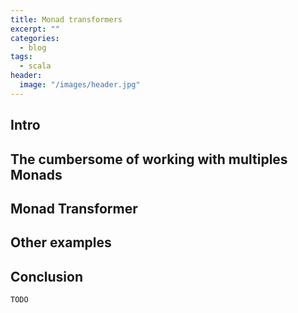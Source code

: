 ```yaml
---
title: Monad transformers
excerpt: ""
categories:
  - blog
tags:
  - scala
header:
  image: "/images/header.jpg"
---
```


## Intro



## The cumbersome of working with multiples Monads

## Monad Transformer

## Other examples

## Conclusion

`TODO`
